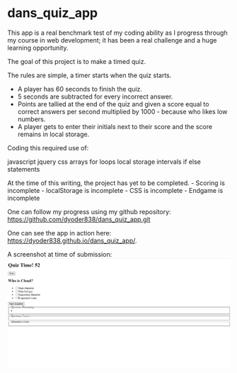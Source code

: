# dans_quiz_app

This app is a real benchmark test of my coding ability as I progress through my course in web development; it has been a real challenge and a huge learning opportunity.

The goal of this project is to make a timed quiz. 

The rules are simple, a timer starts when the quiz starts. 
 - A player has 60 seconds to finish the quiz.
 - 5 seconds are subtracted for every incorrect answer.
 - Points are tallied at the end of the quiz and given a score equal to correct answers per second multiplied by 1000 - because who likes low numbers.
 - A player gets to enter their initials next to their score and the score remains in local storage.

Coding this required use of:

javascript
jquery
css
arrays
for loops
local storage
intervals
if else statements 

At the time of this writing, the project has yet to be completed. 
    - Scoring is incomplete
    - localStorage is incomplete
    - CSS is incomplete
    - Endgame is incomplete

One can follow my progress using my github repository:
https://github.com/dyoder838/dans_quiz_app.git

One can see the app in action here:
https://dyoder838.github.io/dans_quiz_app/.

A screenshot at time of submission:
![Quiz Time!](assets\images\quizTime.png)





